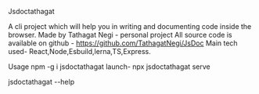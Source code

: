 Jsdoctathagat

A cli project which will help you in writing and documenting code inside the browser. Made by Tathagat Negi - personal project
All source code is available on github - https://github.com/TathagatNegi/JsDoc Main tech used- React,Node,Esbuild,lerna,TS,Express.

Usage
npm -g i jsdoctathagat
launch- npx jsdoctathagat serve

jsdoctathagat --help
